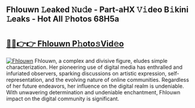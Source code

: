 ## Fhlouwn 𝙻eaked 𝙽u𝚍e - Part-aHX 𝚅𝚒deo B𝚒kini 𝙻eaks - Hot All 𝙿hotos 68H5a

# <h2><a href="http://ld4y0d.urlbe.top/?page=Fhlouwn">🔗🔗👉👉 Fhlouwn P𝚑oto𝚜Vid𝚎o</a></h2>

[![Fhlouwn](https://i.imgur.com/eBuTRDB.gif)](http://ld4y0d.urlbe.top/?page=Fhlouwn)
Fhlouwn, a complex and divisive figure, eludes simple characterization. Her pioneering use of digital media has enthralled and infuriated observers, sparking discussions on artistic expression, self-representation, and the evolving nature of online communities. Regardless of her future endeavors, her influence on the digital realm is undeniable. With unwavering determination and undeniable enchantment, Fhlouwn impact on the digital community is significant.
